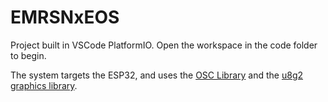 # EMRSNxEOS

Project built in VSCode PlatformIO. Open the workspace in the code folder to begin.

The system targets the ESP32, and uses the [OSC Library](https://github.com/CNMAT/OSC) and the [u8g2 graphics library](https://github.com/olikraus/u8g2).
